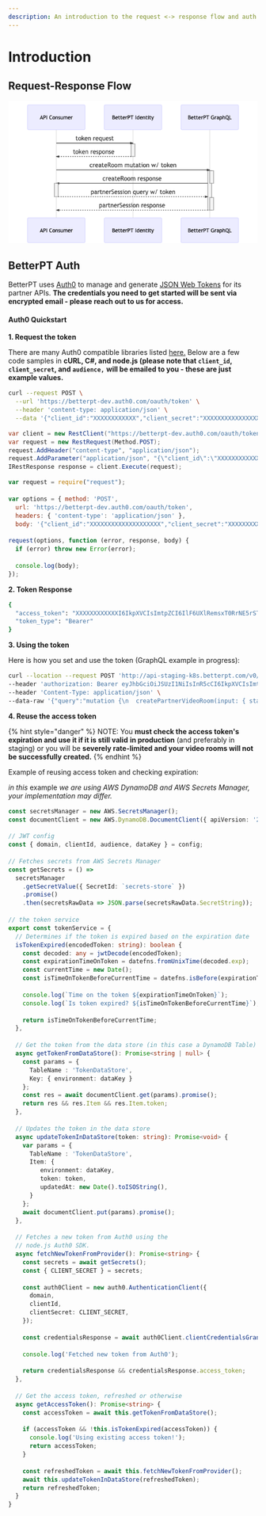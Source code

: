 ```yaml
---
description: An introduction to the request <-> response flow and auth process.
---
```


# Introduction

## Request-Response Flow

![Request-Response Diagram](.gitbook/assets/mermaid-diagram-20200406233222.png)



## BetterPT Auth

BetterPT uses [Auth0](https://www.auth0.com) to manage and generate [JSON Web Tokens](https://jwt.io) for its partner APIs. **The credentials you need to get started will be sent via encrypted email - please reach out to us for access.**

#### Auth0 Quickstart

**1. Request the token**

There are many Auth0 compatible libraries listed [here.](https://auth0.com/docs/libraries) Below are a few code samples in **cURL, C\#, and node.js \(please note that `client_id`, `client_secret`, and `audience,`** **will be emailed to you - these are just example values.**

```bash
curl --request POST \
  --url 'https://betterpt-dev.auth0.com/oauth/token' \
  --header 'content-type: application/json' \
  --data '{"client_id":"XXXXXXXXXXXX","client_secret":"XXXXXXXXXXXXXXXXXX","audience":"https://audience.env/auth","grant_type":"client_credentials"}'
```

```csharp
var client = new RestClient("https://betterpt-dev.auth0.com/oauth/token");
var request = new RestRequest(Method.POST);
request.AddHeader("content-type", "application/json");
request.AddParameter("application/json", "{\"client_id\":\"XXXXXXXXXXXX\",\"client_secret\":\"XXXXXXXXXXXXXXXXXXXXXXXXXX\",\"audience\":\"https://audience.env/auth\",\"grant_type\":\"client_credentials\"}", ParameterType.RequestBody);
IRestResponse response = client.Execute(request);
```

```javascript
var request = require("request");

var options = { method: 'POST',
  url: 'https://betterpt-dev.auth0.com/oauth/token',
  headers: { 'content-type': 'application/json' },
  body: '{"client_id":"XXXXXXXXXXXXXXXXXXXX","client_secret":"XXXXXXXXXXXXXXXXXXXXXXXXXXXXX","audience":"https://audience.env/auth","grant_type":"client_credentials"}' };

request(options, function (error, response, body) {
  if (error) throw new Error(error);

  console.log(body);
});
```

**2. Token Response**

```bash
{
  "access_token": "XXXXXXXXXXXXI6IkpXVCIsImtpZCI6IlF6UXlRemsxT0RrNE5rSTRRME5ETWpFeU1rUTFSamt4T1VNMU1EZzVRalU0TmpRNE1qSTBOUSJ9.eyJpc3MiOiJodHRwczovL2JldHRlcnB0LWRldi5hdXRoMC5jb20vIiwic3ViIjoiSFQ5ZU9JazE4TXI2TmtDQzdOVkhicFF0MTVibnkxZkdAY2xpZW50cyIsImF1ZCI6Imh0dHBzOi8vYmV0dGVycHQtY2xpbmljaWVudC5zdGFnaW5nL2F1dGgiLCJpYXQiOjE1ODYyMzE3ODksImV4cCI6MTU4NjMxODE4OSwiYXpwIjoiSFQ5ZU9JazE4TXI2TmtDQzdOVkhicFF0MTVibnkxZkciLCJzY29wZSI6Im11dGF0ZTpwYXJ0bmVyVmlkZW9Sb29tcyBxdWVyeTpwYXJ0bmVyU2Vzc2lvbnMiLCJndHkiOiJjbGllbnQtY3JlZGVudGlhbHMifQ.YNT4rUxF11SX4QFz6aIxhL8-Fn9ARpHs6pOP_0dFbaRHWxR487YtPKryVH7z6xZYiEKWHWdBkCBIbrVFsxTu-aza9acYbvHHjnfMbzPKwSmjAX-VKsbayNOJ2NJJnF-VmOgoqoZPQcWWkFY5Y6AmUTDEsmje7EKhtAg73E41YqNBnuJFwkisCZHdhv4qtNGUbszkB2qPxCNwDjPGrv6MMjsr23tA5iT-GLqGeRHAUN7c1-n9iFG6go286Tufd89a2cfFzt2ykPdQ3gJX0O0x6Gwzdz6xV0Ifr2ku5KEyH5ba6BdtJaRJ2OesihAxo_zem-t6V3SHjimHF58r0MQz5A",
  "token_type": "Bearer"
}
```

**3. Using the token**

Here is how you set and use the token \(GraphQL example in progress\):

```bash
curl --location --request POST 'http://api-staging-k8s.betterpt.com/v0/graphql-public/' \
--header 'authorization: Bearer eyJhbGciOiJSUzI1NiIsInR5cCI6IkpXVCIsImtpZCI6IlF6UXlRemsxT0RrNE5rSTRRME5ETWpFeU1rUTFSamt4T1VNMU1EZzVRalU0TmpRNE1qSTBOUSJ9.eyJpc3MiOiJodHRwczovL2JldHRlcnB0LWRldi5hdXRoMC5jb20vIiwic3ViIjoiNWdaTkZGUlZmMnQ2cEZ3UWMzNzdvaGVLZVFkYUtUdmhAY2xpZW50cyIsImF1ZCI6Imh0dHBzOi8vYmV0dGVycHQtY2xpbmljaWVudC5zdGFnaW5nL2F1dGgiLCJpYXQiOjE1ODY4MDE2NzIsImV4cCI6MTU4Njg4ODA3MiwiYXpwIjoiNWdaTkZGUlZmMnQ2cEZ3UWMzNzdvaGVLZVFkYUtUdmgiLCJzY29wZSI6Im11dGF0ZTpwYXJ0bmVyVmlkZW9Sb29tcyBxdWVyeTpwYXJ0bmVyU2Vzc2lvbnMiLCJndHkiOiJjbGllbnQtY3JlZGVudGlhbHMiLCJwZXJtaXNzaW9ucyI6WyJtdXRhdGU6cGFydG5lclZpZGVvUm9vbXMiLCJxdWVyeTpwYXJ0bmVyU2Vzc2lvbnMiXX0.ingfAArqpxVTspCtoFHFJ4brKl9CZOmeg3SPGRUQDE39usAZZZDzdZw1XM2FrDhC-b3vZ1uL_RSs_mrDiwBggSJ8czjLVbWZ6Y5gPx4USSR_Rg35m8JEedDxX1m9Fltz2Fa4809QDpJVWtthtTuUz3hfeNrAQjrT2J_azkj-NLwmeYzLIhHIIHCAUndFupAoMYWhvevVsDP7FJ70qmdcXYtKahPbpCbcwcVR0JsRzNBkBkwP6H6rAqtdGeGVfTkatCLOBKqYGyTpyIcA6mlX39AWJ1MfwePEsexR5XbiivTpTRvrS3PvnX_wg9Y7EeYU8sEckchZKDOKKsD384eoDA' \
--header 'Content-Type: application/json' \
--data-raw '{"query":"mutation {\n  createPartnerVideoRoom(input: { startTime: \"2020-12-03T10:15:30Z\", displayName: \"Bob the PT\", timeZone: \"America/New_York\" } ) {\n    patientLink\n    providerLink\n    startTime\n    displayName\n    timeZone\n    uid\n  }\n}","variables":{}}'
```

**4. Reuse the access token**

{% hint style="danger" %}
NOTE: You **must check the access token's expiration and use it if it is still valid** **in production** \(and preferably in staging\) or you will be **severely rate-limited and your video rooms will not be successfully created.**
{% endhint %}

Example of reusing access token and checking expiration:

_in this_ example _we are using AWS DynamoDB and AWS Secrets Manager, your implementation may differ._

```typescript
const secretsManager = new AWS.SecretsManager();
const documentClient = new AWS.DynamoDB.DocumentClient({ apiVersion: '2012-08-10' });

// JWT config
const { domain, clientId, audience, dataKey } = config;

// Fetches secrets from AWS Secrets Manager
const getSecrets = () =>
  secretsManager
    .getSecretValue({ SecretId: `secrets-store` })
    .promise()
    .then(secretsRawData => JSON.parse(secretsRawData.SecretString));

// the token service
export const tokenService = {
  // Determines if the token is expired based on the expiration date
  isTokenExpired(encodedToken: string): boolean {
    const decoded: any = jwtDecode(encodedToken);
    const expirationTimeOnToken = datefns.fromUnixTime(decoded.exp);
    const currentTime = new Date();
    const isTimeOnTokenBeforeCurrentTime = datefns.isBefore(expirationTimeOnToken, currentTime);

    console.log(`Time on the token ${expirationTimeOnToken}`);
    console.log(`Is token expired? ${isTimeOnTokenBeforeCurrentTime}`);

    return isTimeOnTokenBeforeCurrentTime;
  },

  // Get the token from the data store (in this case a DynamoDB Table)
  async getTokenFromDataStore(): Promise<string | null> {
    const params = {
      TableName : 'TokenDataStore',
      Key: { environment: dataKey }
    };
    const res = await documentClient.get(params).promise();
    return res && res.Item && res.Item.token;
  },

  // Updates the token in the data store
  async updateTokenInDataStore(token: string): Promise<void> {
    var params = {
      TableName : 'TokenDataStore',
      Item: {
         environment: dataKey,
         token: token,
         updatedAt: new Date().toISOString(),
      }
    };
    await documentClient.put(params).promise();
  },

  // Fetches a new token from Auth0 using the 
  // node.js Auth0 SDK.
  async fetchNewTokenFromProvider(): Promise<string> {
    const secrets = await getSecrets();
    const { CLIENT_SECRET } = secrets;

    const auth0Client = new auth0.AuthenticationClient({
      domain,
      clientId,
      clientSecret: CLIENT_SECRET,
    });

    const credentialsResponse = await auth0Client.clientCredentialsGrant({ audience });

    console.log('Fetched new token from Auth0');

    return credentialsResponse && credentialsResponse.access_token;
  },

  // Get the access token, refreshed or otherwise
  async getAccessToken(): Promise<string> {
    const accessToken = await this.getTokenFromDataStore();

    if (accessToken && !this.isTokenExpired(accessToken)) {
      console.log('Using existing access token!');
      return accessToken;
    }

    const refreshedToken = await this.fetchNewTokenFromProvider();
    await this.updateTokenInDataStore(refreshedToken);
    return refreshedToken;
  }
}
```

